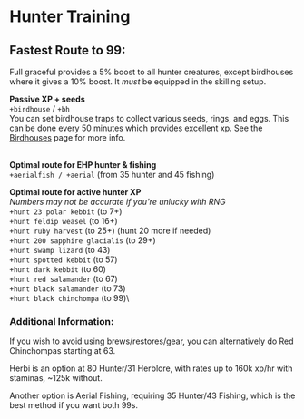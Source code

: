 # Hunter Training

## Fastest Route to 99:

Full graceful provides a 5% boost to all hunter creatures, except birdhouses where it gives a 10% boost. It _must_ be equipped in the skilling setup.

**Passive XP + seeds** \
`+birdhouse` / `+bh` \
You can set birdhouse traps to collect various seeds, rings, and eggs. This can be done every 50 minutes which provides excellent xp. See the [Birdhouses](https://wiki.oldschool.gg/skills/hunter/birdhouses) page for more info.

\
**Optimal route for EHP hunter & fishing** \
`+aerialfish / +aerial` (from 35 hunter and 45 fishing)

**Optimal route for active hunter XP**\
_Numbers may not be accurate if you're unlucky with RNG_\
`+hunt 23 polar kebbit` (to 7+)\
`+hunt feldip weasel` (to 16+)\
`+hunt ruby harvest` (to 25+) (hunt 20 more if needed)\
`+hunt 200 sapphire glacialis` (to 29+)\
`+hunt swamp lizard` (to 43)\
`+hunt spotted kebbit` (to 57)\
`+hunt dark kebbit` (to 60)\
`+hunt red salamander` (to 67)\
`+hunt black salamander` (to 73)\
`+hunt black chinchompa` (to 99)\


### Additional Information:

If you wish to avoid using brews/restores/gear, you can alternatively do Red Chinchompas starting at 63.

Herbi is an option at 80 Hunter/31 Herblore, with rates up to 160k xp/hr with staminas, \~125k without.

Another option is Aerial Fishing, requiring 35 Hunter/43 Fishing, which is the best method if you want both 99s.

